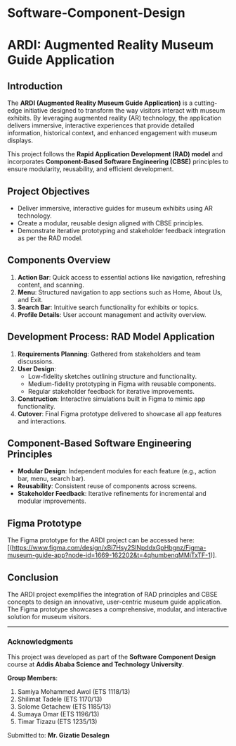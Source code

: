 # Software-Component-Design
 # ARDI: Augmented Reality Museum Guide Application

## Introduction

The **ARDI (Augmented Reality Museum Guide Application)** is a cutting-edge initiative designed to transform the way visitors interact with museum exhibits. By leveraging augmented reality (AR) technology, the application delivers immersive, interactive experiences that provide detailed information, historical context, and enhanced engagement with museum displays.

This project follows the **Rapid Application Development (RAD) model** and incorporates **Component-Based Software Engineering (CBSE)** principles to ensure modularity, reusability, and efficient development.

## Project Objectives
- Deliver immersive, interactive guides for museum exhibits using AR technology.
- Create a modular, reusable design aligned with CBSE principles.
- Demonstrate iterative prototyping and stakeholder feedback integration as per the RAD model.

## Components Overview
1. **Action Bar**: Quick access to essential actions like navigation, refreshing content, and scanning.
2. **Menu**: Structured navigation to app sections such as Home, About Us, and Exit.
3. **Search Bar**: Intuitive search functionality for exhibits or topics.
4. **Profile Details**: User account management and activity overview.

## Development Process: RAD Model Application
1. **Requirements Planning**: Gathered from stakeholders and team discussions.
2. **User Design**:
   - Low-fidelity sketches outlining structure and functionality.
   - Medium-fidelity prototyping in Figma with reusable components.
   - Regular stakeholder feedback for iterative improvements.
3. **Construction**: Interactive simulations built in Figma to mimic app functionality.
4. **Cutover**: Final Figma prototype delivered to showcase all app features and interactions.

## Component-Based Software Engineering Principles
- **Modular Design**: Independent modules for each feature (e.g., action bar, menu, search bar).
- **Reusability**: Consistent reuse of components across screens.
- **Stakeholder Feedback**: Iterative refinements for incremental and modular improvements.

## Figma Prototype
The Figma prototype for the ARDI project can be accessed here: [(https://www.figma.com/design/xBi7Hsy2SlNpddxGpHbgnz/Figma-museum-guide-app?node-id=1669-162202&t=4qhumbenqMMiTxTF-1)].

## Conclusion
The ARDI project exemplifies the integration of RAD principles and CBSE concepts to design an innovative, user-centric museum guide application. The Figma prototype showcases a comprehensive, modular, and interactive solution for museum visitors.

---

### Acknowledgments
This project was developed as part of the **Software Component Design** course at **Addis Ababa Science and Technology University**.

**Group Members**:
1. Samiya Mohammed Awol (ETS 1118/13)
2. Shilimat Tadele (ETS 1170/13)
3. Solome Getachew (ETS 1185/13)
4. Sumaya Omar (ETS 1196/13)
5. Timar Tizazu (ETS 1235/13)

Submitted to: **Mr. Gizatie Desalegn**

